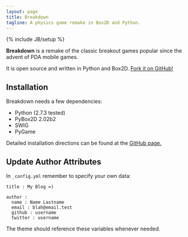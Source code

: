```yaml
---
layout: page
title: Breakdown
tagline: A physics game remake in Box2D and Python.
---
```

{% include JB/setup %}

**Breakdown** is a remake of the classic breakout games popular since the advent of PDA mobile games.

It is open source and written in Python and Box2D. [Fork it on GitHub!](http://github.com/nybblr/cs4496-project-3)

## Installation
Breakdown needs a few dependencies:
- Python (2.7.3 tested)
- PyBox2D 2.02b2
- SWIG
- PyGame

Detailed installation directions can be found at the [GitHub page.](http://github.com/nybblr/cs4496-project-3)

## Update Author Attributes

In `_config.yml` remember to specify your own data:
    
    title : My Blog =)
    
    author :
      name : Name Lastname
      email : blah@email.test
      github : username
      twitter : username

The theme should reference these variables whenever needed.
